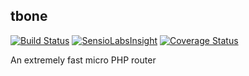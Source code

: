 ## tbone
[![Build Status](https://travis-ci.org/lukevear/tbone.svg)](https://travis-ci.org/lukevear/tbone)
[![SensioLabsInsight](https://insight.sensiolabs.com/projects/d31e8152-8f65-4b98-8521-6823077a079d/mini.png)](https://insight.sensiolabs.com/projects/d31e8152-8f65-4b98-8521-6823077a079d)
[![Coverage Status](https://coveralls.io/repos/lukevear/tbone/badge.svg?branch=master&service=github)](https://coveralls.io/github/lukevear/tbone?branch=master)

An extremely fast micro PHP router
